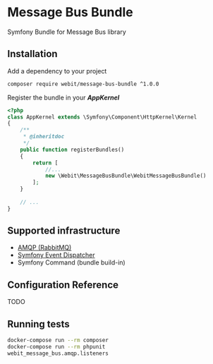 # Message Bus Bundle
Symfony Bundle for Message Bus library

## Installation

Add a dependency to your project

```bash
composer require webit/message-bus-bundle ^1.0.0
```

Register the bundle in your ***AppKernel***

```php
<?php
class AppKernel extends \Symfony\Component\HttpKernel\Kernel
{
    /**
     * @inheritdoc
     */
    public function registerBundles()
    {
        return [
            //...
            new \Webit\MessageBusBundle\WebitMessageBusBundle()
        ];
    }
    
    // ...
}
```

## Supported infrastructure

 * [AMQP (RabbitMQ)](https://github.com/dbojdo/message-bus-amqp)
 * [Symfony Event Dispatcher](https://github.com/dbojdo/message-bus-sf-event-dispatcher)
 * Symfony Command (bundle build-in)

## Configuration Reference 

 TODO
 
## Running tests

```bash
docker-compose run --rm composer
docker-compose run --rm phpunit
webit_message_bus.amqp.listeners
```
